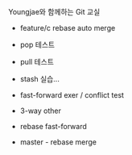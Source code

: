 Youngjae와 함께하는 Git 교실
- feature/c rebase auto merge

- pop 테스트
- pull 테스트
- stash 실습...





- fast-forward exer / conflict test
- 3-way other

- rebase fast-forward

- master - rebase merge
